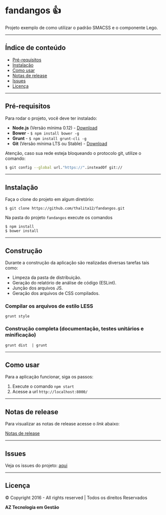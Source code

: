 # fandangos :thumbsup:

Projeto exemplo de como utilizar o padrão SMACSS e o componente Lego.

-----

## Índice de conteúdo

* [Pré-requisitos](#pr%C3%A9-requisitos "Pré-requisitos para a execução deste projeto")
* [Instalação](#instala%C3%A7%C3%A3o "Como instalar o projeto")
* [Como usar](#como-usar "Como utilizar o projeto")
* [Notas de release](#notas-de-release "Notas de release do projeto")
* [Issues](#issues "Issues do projeto")
* [Licença](#licen%C3%A7a "Licença")

-----

## Pré-requisitos

Para rodar o projeto, você deve ter instalado:

* __Node.js__ (Versão mínima 0.12) - [Download](https://nodejs.org/en/download/)
* __Bower__ - `$ npm install bower -g`
* __Grunt__ - `$ npm install grunt-cli -g`
* __Git__ (Versão mínima LTS ou Stable) - [Download](https://git-scm.com/downloads)

Atenção, caso sua rede esteja bloqueando o protocolo git, utilize o comando:

```bash
$ git config --global url."https://".insteadOf git://
```

-----

## Instalação

Faça o clone do projeto em algum diretório:

```shell
$ git clone https://github.com/thalita12/fandangos.git
```

Na pasta do projeto `fandangos` execute os comandos
```shell
$ npm install
$ bower install
```

-----

## Construção

Durante a construção da aplicação são realizadas diversas tarefas tais como:

- Limpeza da pasta de distribuição.
- Geração do relatório de análise de código (ESLint).
- Junção dos arquivos JS.
- Geração dos arquivos de CSS compilados.

### Compilar os arquivos de estilo LESS

```shell
grunt style
```

### Construção completa (documentação, testes unitários e minificação)

```shell
grunt dist  | grunt
```

-----

## Como usar

Para a aplicação funcionar, siga os passos:

1. Execute o comando `npm start`
2. Acesse a url `http://localhost:8000/`

-----

## Notas de release

Para visualizar as notas de release acesse o _link_ abaixo:

[Notas de release](CHANGELOG.md)

-----

## Issues

Veja os issues do projeto: [aqui](../../issues)

-----

## Licença

© Copyright 2016 - All rights reserved | Todos os direitos Reservados

__AZ Tecnologia em Gestão__